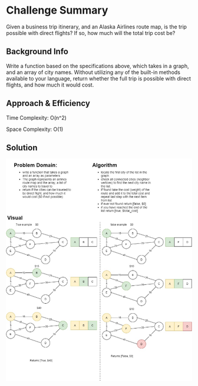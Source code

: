# Challenge Summary

Given a business trip itinerary, and an Alaska Airlines route map, is the trip possible with direct flights? If so, how much will the total trip cost be?

## Background Info

Write a function based on the specifications above, which takes in a graph, and an array of city names.
Without utilizing any of the built-in methods available to your language, return whether the full trip is possible with direct flights, and how much it would cost.

## Approach & Efficiency

Time Complexity: O(n^2)

Space Complexity: O(1)

## Solution

![UML](https://raw.githubusercontent.com/JoelMWatson/data-structures-and-algorithms/master/assets/coding-challenge-32.jpg)
